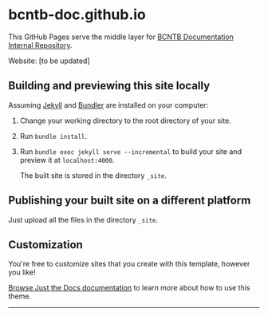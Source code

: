# bcntb-doc.github.io
This GitHub Pages serve the middle layer for [BCNTB Documentation Internal Repository](https://github.qmul.ac.uk/bci-btx-bioinfo/BCNTB-Documentation).

Website: [to be updated]

## Building and previewing this site locally

Assuming [Jekyll] and [Bundler] are installed on your computer:

1.  Change your working directory to the root directory of your site.

2.  Run `bundle install`.

3.  Run `bundle exec jekyll serve --incremental` to build your site and preview it at `localhost:4000`.

    The built site is stored in the directory `_site`.

## Publishing your built site on a different platform

Just upload all the files in the directory `_site`.

## Customization

You're free to customize sites that you create with this template, however you like!

[Browse Just the Docs documentation][Just the Docs] to learn more about how to use this theme.

----

[Jekyll]: https://jekyllrb.com
[Just the Docs]: https://just-the-docs.github.io/just-the-docs/
[Bundler]: https://bundler.io
